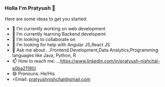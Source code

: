 ### Holla I'm Pratyush  👋


Here are some ideas to get you started:

- 🔭 I’m currently working on web development
- 🌱 I’m currently learning Backend developemt
- 👯 I’m looking to collaborate on 
- 🤔 I’m looking for help with Angular JS,React JS
- 💬 Ask me about ...Frontend Development,Data Analytics,Programming languages like Java, Python, R
- 📫 How to reach me: ...https://www.linkedin.com/in/pratyush-nishchal-a0ba21190/
- 😄 Pronouns: He/His
- ⚡Email: pratyushnishchal@gmail.com

